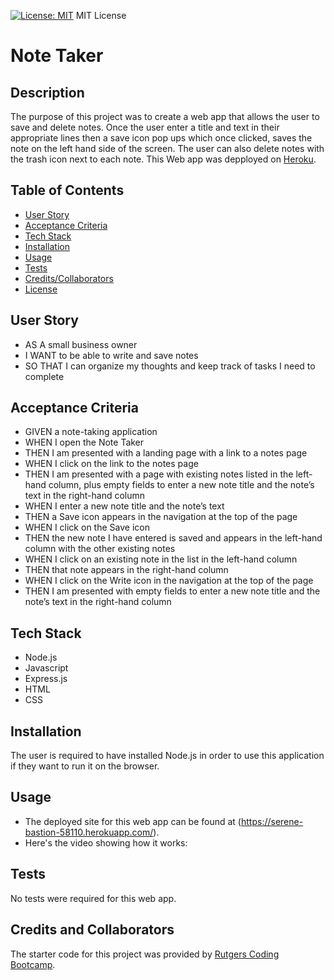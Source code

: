 [![License: MIT](https://img.shields.io/badge/License-MIT-blue.svg)](https://opensource.org/licenses/MIT)
MIT License

# Note Taker

## Description

The purpose of this project was to create a web app that allows the user to save and delete notes. Once the user enter a title and text in their appropriate lines then a save icon pop ups which once clicked, saves the note on the left hand side of the screen. The user can also delete notes with the trash icon next to each note. This Web app was depployed on [Heroku](https://serene-bastion-58110.herokuapp.com/).

## Table of Contents

- [User Story](#user-story)
- [Acceptance Criteria](#acceptance-criteria)
- [Tech Stack](#tech-stack)
- [Installation](#installation)
- [Usage](#usage)
- [Tests](#tests)
- [Credits/Collaborators](#credits-and-collaborators)
- [License](#license)

## **User Story**

- AS A small business owner
- I WANT to be able to write and save notes
- SO THAT I can organize my thoughts and keep track of tasks I need to complete

## **Acceptance Criteria**

- GIVEN a note-taking application
- WHEN I open the Note Taker
- THEN I am presented with a landing page with a link to a notes page
- WHEN I click on the link to the notes page
- THEN I am presented with a page with existing notes listed in the left-hand column, plus empty fields to enter a new note title and the note’s text in the right-hand column
- WHEN I enter a new note title and the note’s text
- THEN a Save icon appears in the navigation at the top of the page
- WHEN I click on the Save icon
- THEN the new note I have entered is saved and appears in the left-hand column with the other existing notes
- WHEN I click on an existing note in the list in the left-hand column
- THEN that note appears in the right-hand column
- WHEN I click on the Write icon in the navigation at the top of the page
- THEN I am presented with empty fields to enter a new note title and the note’s text in the right-hand column

## Tech Stack

- Node.js
- Javascript
- Express.js
- HTML
- CSS

## Installation

The user is required to have installed Node.js in order to use this application if they want to run it on the browser.

## Usage
- The deployed site for this web app can be found at (https://serene-bastion-58110.herokuapp.com/).
- Here's the video showing how it works: 

## Tests

No tests were required for this web app.

## Credits and Collaborators

The starter code for this project was provided by [Rutgers Coding Bootcamp](https://github.com/coding-boot-camp/miniature-eureka).
